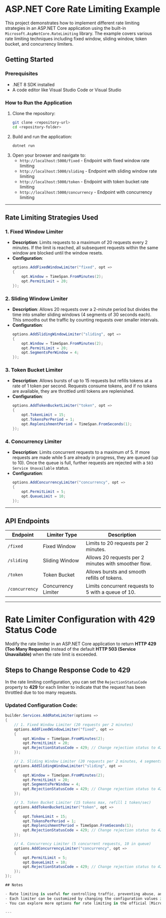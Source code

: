 
# ASP.NET Core Rate Limiting Example

This project demonstrates how to implement different rate limiting strategies in an ASP.NET Core application using the built-in `Microsoft.AspNetCore.RateLimiting` library. The example covers various rate limiting techniques including fixed window, sliding window, token bucket, and concurrency limiters.

## Getting Started

### Prerequisites

- .NET 8 SDK installed
- A code editor like Visual Studio Code or Visual Studio

### How to Run the Application

1. Clone the repository:
   ```bash
   git clone <repository-url>
   cd <repository-folder>
   ```
2. Build and run the application:
   ```bash
   dotnet run
   ```
3. Open your browser and navigate to:
   - `http://localhost:5000/fixed` - Endpoint with fixed window rate limiting
   - `http://localhost:5000/sliding` - Endpoint with sliding window rate limiting
   - `http://localhost:5000/token` - Endpoint with token bucket rate limiting
   - `http://localhost:5000/concurrency` - Endpoint with concurrency limiting

---

## Rate Limiting Strategies Used

### 1. Fixed Window Limiter

- **Description**: Limits requests to a maximum of 20 requests every 2 minutes. If the limit is reached, all subsequent requests within the same window are blocked until the window resets.
- **Configuration**:
   ```csharp
   options.AddFixedWindowLimiter("fixed", opt =>
   {
       opt.Window = TimeSpan.FromMinutes(2);
       opt.PermitLimit = 20;
   });
   ```

### 2. Sliding Window Limiter

- **Description**: Allows 20 requests over a 2-minute period but divides the time into smaller sliding windows (4 segments of 30 seconds each). This smooths out the traffic by counting requests over smaller intervals.
- **Configuration**:
   ```csharp
   options.AddSlidingWindowLimiter("sliding", opt =>
   {
       opt.Window = TimeSpan.FromMinutes(2);
       opt.PermitLimit = 20;
       opt.SegmentsPerWindow = 4;
   });
   ```

### 3. Token Bucket Limiter

- **Description**: Allows bursts of up to 15 requests but refills tokens at a rate of 1 token per second. Requests consume tokens, and if no tokens are available, they are throttled until tokens are replenished.
- **Configuration**:
   ```csharp
   options.AddTokenBucketLimiter("token", opt =>
   {
       opt.TokenLimit = 15;
       opt.TokensPerPeriod = 1;
       opt.ReplenishmentPeriod = TimeSpan.FromSeconds(1);
   });
   ```

### 4. Concurrency Limiter

- **Description**: Limits concurrent requests to a maximum of 5. If more requests are made while 5 are already in progress, they are queued (up to 10). Once the queue is full, further requests are rejected with a `503 Service Unavailable` status.
- **Configuration**:
   ```csharp
   options.AddConcurrencyLimiter("concurrency", opt =>
   {
       opt.PermitLimit = 5;
       opt.QueueLimit = 10;
   });
   ```

---

## API Endpoints

| Endpoint              | Limiter Type         | Description                                         |
|-----------------------|----------------------|-----------------------------------------------------|
| `/fixed`              | Fixed Window         | Limits to 20 requests per 2 minutes.                |
| `/sliding`            | Sliding Window       | Allows 20 requests per 2 minutes with smoother flow.|
| `/token`              | Token Bucket         | Allows bursts and smooth refills of tokens.         |
| `/concurrency`        | Concurrency Limiter  | Limits concurrent requests to 5 with a queue of 10. |

---

# Rate Limiter Configuration with 429 Status Code

 Modify the rate limiter in an ASP.NET Core application to return **HTTP 429 (Too Many Requests)** instead of the default **HTTP 503 (Service Unavailable)** when the rate limit is exceeded.

## Steps to Change Response Code to 429

In the rate limiting configuration, you can set the `RejectionStatusCode` property to **429** for each limiter to indicate that the request has been throttled due to too many requests.

### Updated Configuration Code:

```csharp
builder.Services.AddRateLimiter(options =>
{
    // 1. Fixed Window Limiter (20 requests per 2 minutes)
    options.AddFixedWindowLimiter("fixed", opt =>
    {
        opt.Window = TimeSpan.FromMinutes(2);
        opt.PermitLimit = 20;
        opt.RejectionStatusCode = 429; // Change rejection status to 429
    });

    // 2. Sliding Window Limiter (20 requests per 2 minutes, 4 segments)
    options.AddSlidingWindowLimiter("sliding", opt =>
    {
        opt.Window = TimeSpan.FromMinutes(2);
        opt.PermitLimit = 20;
        opt.SegmentsPerWindow = 4;
        opt.RejectionStatusCode = 429; // Change rejection status to 429
    });

    // 3. Token Bucket Limiter (15 tokens max, refill 1 token/sec)
    options.AddTokenBucketLimiter("token", opt =>
    {
        opt.TokenLimit = 15;
        opt.TokensPerPeriod = 1;
        opt.ReplenishmentPeriod = TimeSpan.FromSeconds(1);
        opt.RejectionStatusCode = 429; // Change rejection status to 429
    });

    // 4. Concurrency Limiter (5 concurrent requests, 10 in queue)
    options.AddConcurrencyLimiter("concurrency", opt =>
    {
        opt.PermitLimit = 5;
        opt.QueueLimit = 10;
        opt.RejectionStatusCode = 429; // Change rejection status to 429
    });
});

## Notes

- Rate limiting is useful for controlling traffic, preventing abuse, and ensuring fair usage of system resources.
- Each limiter can be customized by changing the configuration values in the `AddRateLimiter` method.
- You can explore more options for rate limiting in the official [Microsoft documentation](https://learn.microsoft.com/en-us/aspnet/core/performance/rate-limit?view=aspnetcore-9.0).

---
